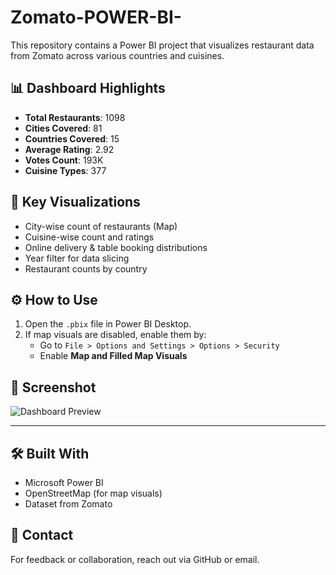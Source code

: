 # Zomato-POWER-BI-
This repository contains a Power BI project that visualizes restaurant data from Zomato across various countries and cuisines.

## 📊 Dashboard Highlights

- **Total Restaurants**: 1098  
- **Cities Covered**: 81  
- **Countries Covered**: 15  
- **Average Rating**: 2.92  
- **Votes Count**: 193K  
- **Cuisine Types**: 377  

## 📌 Key Visualizations

- City-wise count of restaurants (Map)
- Cuisine-wise count and ratings
- Online delivery & table booking distributions
- Year filter for data slicing
- Restaurant counts by country

## ⚙️ How to Use

1. Open the `.pbix` file in Power BI Desktop.
2. If map visuals are disabled, enable them by:
   - Go to `File > Options and Settings > Options > Security`
   - Enable **Map and Filled Map Visuals**

## 📸 Screenshot

![Dashboard Preview](./Screenshot.png)

---

## 🛠 Built With

- Microsoft Power BI
- OpenStreetMap (for map visuals)
- Dataset from Zomato

## 📧 Contact

For feedback or collaboration, reach out via GitHub or email.

